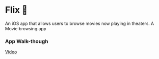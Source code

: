 # Flix 🎥
An iOS app that allows users to browse movies now playing in theaters. A Movie browsing app 

### App Walk-though
[Video](https://imgur.com/8y0Nvbg)
